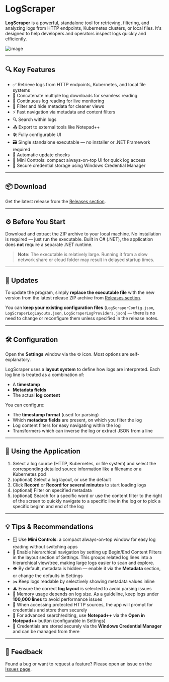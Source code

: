 ﻿# LogScraper

**LogScraper** is a powerful, standalone tool for retrieving, filtering, and analyzing logs from HTTP endpoints, Kubernetes clusters, or local files. It's designed to help developers and operators inspect logs quickly and efficiently.

![image](https://github.com/user-attachments/assets/60c5bb6d-0830-4b20-867a-c89575853e0a)


---

## 🔍 Key Features

- ✅ Retrieve logs from HTTP endpoints, Kubernetes, and local file systems  
- 🔄 Concatenate multiple log downloads for seamless reading  
- 📡 Continuous log reading for live monitoring  
- 🧩 Filter and hide metadata for cleaner views  
- ⚡ Fast navigation via metadata and content filters  
- 🔍 Search within logs  
- 📤 Export to external tools like Notepad++  
- 🛠️ Fully configurable UI  
- 🗃️ Single standalone executable — no installer or .NET Framework required  
- 🔔 Automatic update checks  
- 📌 Mini Controls: compact always-on-top UI for quick log access  
- 🔐 Secure credential storage using Windows Credential Manager 

---

## 📦 Download

Get the latest release from the [Releases section](https://github.com/Rambo3000/logscraper/releases).

---

## ⚙️ Before You Start

Download and extract the ZIP archive to your local machine. No installation is required — just run the executable. Built in C# (.NET), the application does **not** require a separate .NET runtime.

> **Note:** The executable is relatively large. Running it from a slow network share or cloud folder may result in delayed startup times.

---

## 🔄 Updates

To update the program, simply **replace the executable file** with the new version from the latest release ZIP archive from [Releases section](https://github.com/Rambo3000/logscraper/releases).

You can **keep your existing configuration files** (`LogScraperConfig.json`, `LogScraperLogLayouts.json`, `LogScraperLogProviders.json`) — there is no need to change or reconfigure them unless specified in the release notes.

---

## 🛠️ Configuration

Open the **Settings** window via the ⚙️ icon. Most options are self-explanatory.

LogScraper uses a **layout system** to define how logs are interpreted. Each log line is treated as a combination of:

- A **timestamp**
- **Metadata fields**
- The actual **log content**

You can configure:
- The **timestamp format** (used for parsing)
- Which **metadata fields** are present, on which you filter the log
- Log content filters for easy navigating within the log
- Transformers which can inverse the log or extract JSON from a line

---

## 🚀 Using the Application

1. Select a log source (HTTP, Kubernetes, or file system) and select the corresponding detailed source information like a filename or a Kubernetes pod
2. (optional) Select a log layout, or use the default
3. Click **Record** or **Record for several minutes** to start loading logs
4. (optional) Filter on specified metadata
5. (optional) Search for a specific word or use the content filter to the right of the screen to quickly navigate to a specific line in the log or to pick a specific beginn and end of the log

---

## 💡 Tips & Recommendations

- 🪟 Use **Mini Controls**: a compact always-on-top window for easy log reading without switching apps  
- 🌲 Enable hierarchical navigation by setting up Begin/End Content Filters in the layout section of Settings. This groups related log lines into a hierarchical view/tree, making large logs easier to scan and explore.
- 👁️ By default, metadata is hidden — enable it via the **Metadata** section, or change the defaults in Settings
- ✂️ Keep logs readable by selectively showing metadata values inline  
- ⚠️ Ensure the correct **log layout** is selected to avoid parsing issues  
- 🧠 Memory usage depends on log size. As a guideline, keep logs under **100,000 lines** to avoid performance issues  
- 🔑 When accessing protected HTTP sources, the app will prompt for credentials and store them securely  
- 📝 For advanced search/editing, use **Notepad++** via the **Open in Notepad++** button (configurable in Settings)  
- 🔐 Credentials are stored securely via the **Windows Credential Manager** and can be managed from there  

---

## 📧 Feedback

Found a bug or want to request a feature? Please open an issue on the [Issues page](https://github.com/Rambo3000/logscraper/issues).

---

